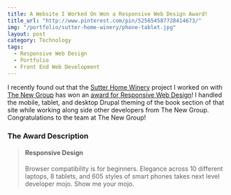 ```yaml
---
title: A Website I Worked On Won a Responsive Web Design Award!
title_url: "http://www.pinterest.com/pin/525654587728414673/"
img: "/portfolio/sutter-home-winery/phone-tablet.jpg"
layout: post
category: Technology
tags:
  - Responsive Web Design
  - Portfolio
  - Front End Web Development
---
```

I recently found out that the [Sutter Home Winery](http://www.sutterhome.com/) project I worked on with [The New Group](http://www.thenewgroup.com/work/sutter-home/sutter-home) has won an [award for Responsive Web Design](http://www.pinterest.com/pin/525654587728414673/)! I handled the mobile, tablet, and desktop Drupal theming of the book section of that site while working along side other developers from The New Group. Congratulations to the team at The New Group!

### The Award Description

> #### Responsive Design
>Browser compatibility is for beginners. Elegance across 10 different laptops, 8 tablets, and 605 styles of smart phones takes next level developer mojo. Show me your mojo.